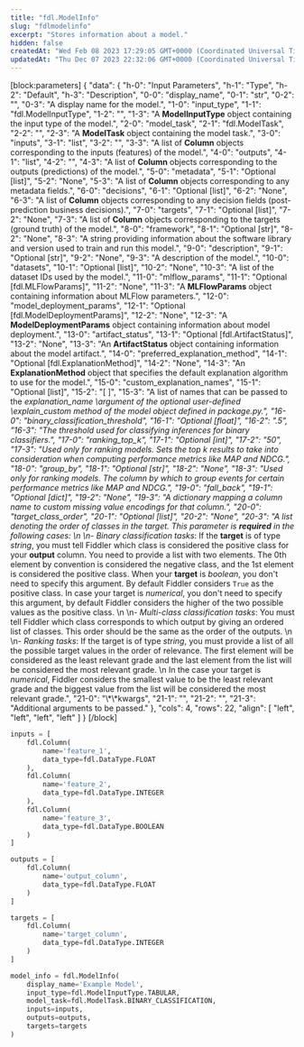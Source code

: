 ```yaml
---
title: "fdl.ModelInfo"
slug: "fdlmodelinfo"
excerpt: "Stores information about a model."
hidden: false
createdAt: "Wed Feb 08 2023 17:29:05 GMT+0000 (Coordinated Universal Time)"
updatedAt: "Thu Dec 07 2023 22:32:06 GMT+0000 (Coordinated Universal Time)"
---
```

[block:parameters]
{
  "data": {
    "h-0": "Input Parameters",
    "h-1": "Type",
    "h-2": "Default",
    "h-3": "Description",
    "0-0": "display_name",
    "0-1": "str",
    "0-2": "",
    "0-3": "A display name for the model.",
    "1-0": "input_type",
    "1-1": "fdl.ModelInputType",
    "1-2": "",
    "1-3": "A **ModelInputType** object containing the input type of the model.",
    "2-0": "model_task",
    "2-1": "fdl.ModelTask",
    "2-2": "",
    "2-3": "A **ModelTask** object containing the model task.",
    "3-0": "inputs",
    "3-1": "list",
    "3-2": "",
    "3-3": "A list of **Column** objects corresponding to the inputs (features) of the model.",
    "4-0": "outputs",
    "4-1": "list",
    "4-2": "",
    "4-3": "A list of **Column** objects corresponding to the outputs (predictions) of the model.",
    "5-0": "metadata",
    "5-1": "Optional [list]",
    "5-2": "None",
    "5-3": "A list of **Column** objects corresponding to any metadata fields.",
    "6-0": "decisions",
    "6-1": "Optional [list]",
    "6-2": "None",
    "6-3": "A list of **Column** objects corresponding to any decision fields (post-prediction business decisions).",
    "7-0": "targets",
    "7-1": "Optional [list]",
    "7-2": "None",
    "7-3": "A list of **Column** objects corresponding to the targets (ground truth) of the model.",
    "8-0": "framework",
    "8-1": "Optional [str]",
    "8-2": "None",
    "8-3": "A string providing information about the software library and version used to train and run this model.",
    "9-0": "description",
    "9-1": "Optional [str]",
    "9-2": "None",
    "9-3": "A description of the model.",
    "10-0": "datasets",
    "10-1": "Optional [list]",
    "10-2": "None",
    "10-3": "A list of the dataset IDs used by the model.",
    "11-0": "mlflow_params",
    "11-1": "Optional [fdl.MLFlowParams]",
    "11-2": "None",
    "11-3": "A **MLFlowParams** object containing information about MLFlow parameters.",
    "12-0": "model_deployment_params",
    "12-1": "Optional [fdl.ModelDeploymentParams]",
    "12-2": "None",
    "12-3": "A **ModelDeploymentParams** object containing information about model deployment.",
    "13-0": "artifact_status",
    "13-1": "Optional [fdl.ArtifactStatus]",
    "13-2": "None",
    "13-3": "An **ArtifactStatus** object containing information about the model artifact.",
    "14-0": "preferred_explanation_method",
    "14-1": "Optional [fdl.ExplanationMethod]",
    "14-2": "None",
    "14-3": "An **ExplanationMethod** object that specifies the default explanation algorithm to use for the model.",
    "15-0": "custom_explanation_names",
    "15-1": "Optional [list]",
    "15-2": "[ ]",
    "15-3": "A list of names that can be passed to the _explanation_name \\_argument of the optional user-defined \\_explain_custom_ method of the model object defined in _package.py._",
    "16-0": "binary_classification_threshold",
    "16-1": "Optional [float]",
    "16-2": ".5",
    "16-3": "The threshold used for classifying inferences for binary classifiers.",
    "17-0": "ranking_top_k",
    "17-1": "Optional [int]",
    "17-2": "50",
    "17-3": "Used only for ranking models. Sets the top _k_ results to take into consideration when computing performance metrics like MAP and NDCG.",
    "18-0": "group_by",
    "18-1": "Optional [str]",
    "18-2": "None",
    "18-3": "Used only for ranking models.  The column by which to group events for certain performance metrics like MAP and NDCG.",
    "19-0": "fall_back",
    "19-1": "Optional [dict]",
    "19-2": "None",
    "19-3": "A dictionary mapping a column name to custom missing value encodings for that column.",
    "20-0": "target_class_order",
    "20-1": "Optional [list]",
    "20-2": "None",
    "20-3": "A list denoting the order of classes in the target. This parameter is **required** in the following cases:  \n  \n_- Binary classification tasks_: If the **target** is of type _string_, you must tell Fiddler which class is considered the positive class for your **output** column. You need to provide a list with two elements. The 0th element by convention is considered the negative class, and the 1st element is considered the positive class.  When your **target** is _boolean_, you don't need to specify this argument. By default Fiddler considers `True` as the positive class. In case your target is _numerical_, you don't need to  specify this argument, by default Fiddler considers the higher of the two possible values as the positive class.  \n  \n- _Multi-class classification tasks_: You must tell Fiddler which class corresponds to which output by giving an ordered list of classes. This order should be the same as the order of the outputs.  \n  \n- _Ranking tasks_: If the target is of type _string_, you must provide a list of all the possible target values in the order of relevance. The first element will be considered as the least relevant grade and the last element from the list will be considered the most relevant grade.  \n In the case your target is _numerical_, Fiddler considers the smallest value to be the least relevant grade and the biggest value from the list will be considered the most relevant grade.",
    "21-0": "\\*\\*kwargs",
    "21-1": "",
    "21-2": "",
    "21-3": "Additional arguments to be passed."
  },
  "cols": 4,
  "rows": 22,
  "align": [
    "left",
    "left",
    "left",
    "left"
  ]
}
[/block]


```python Usage
inputs = [
    fdl.Column(
        name='feature_1',
        data_type=fdl.DataType.FLOAT
    ),
    fdl.Column(
        name='feature_2',
        data_type=fdl.DataType.INTEGER
    ),
    fdl.Column(
        name='feature_3',
        data_type=fdl.DataType.BOOLEAN
    )
]

outputs = [
    fdl.Column(
        name='output_column',
        data_type=fdl.DataType.FLOAT
    )
]

targets = [
    fdl.Column(
        name='target_column',
        data_type=fdl.DataType.INTEGER
    )
]

model_info = fdl.ModelInfo(
    display_name='Example Model',
    input_type=fdl.ModelInputType.TABULAR,
    model_task=fdl.ModelTask.BINARY_CLASSIFICATION,
    inputs=inputs,
    outputs=outputs,
    targets=targets
)
```
